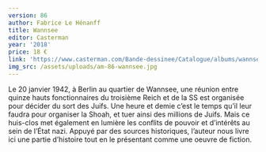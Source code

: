 ```yaml
---
version: 86
author: Fabrice Le Hénanff
title: Wannsee
editor: Casterman
year: '2018'
price: 18 €
link: 'https://www.casterman.com/Bande-dessinee/Catalogue/albums/wannsee#&gid=1&pid=5'
img_src: /assets/uploads/am-86-wannsee.jpg
---
```

Le 20 janvier 1942, à Berlin au quartier de Wannsee, une réunion entre quinze hauts fonctionnaires du troisième Reich et de la SS est organisée pour décider du sort des Juifs. Une heure et demie c’est le temps qu’il leur faudra pour organiser la Shoah, et tuer ainsi des millions de Juifs. Mais ce huis-clos met également en lumière les conflits de pouvoir et d’intérêts au sein de l’État nazi. Appuyé par des sources historiques, l’auteur nous livre ici une partie d’histoire tout en le présentant comme une oeuvre de fiction.
